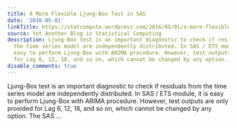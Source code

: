 ```yaml
---
title: A More Flexible Ljung-Box Test in SAS
date: '2016-05-01'
linkTitle: https://statcompute.wordpress.com/2016/05/01/a-more-flexible-ljung-box-test-in-sas/
source: Yet Another Blog in Statistical Computing
description: Ljung-Box test is an important diagnostic to check if residuals from
  the time series model are independently distributed. In SAS / ETS module, it is
  easy to perform Ljung-Box with ARIMA procedure. However, test outputs are only provided
  for Lag 6, 12, 18, and so on, which cannot be changed by any option. The SAS ...
disable_comments: true
---
```

Ljung-Box test is an important diagnostic to check if residuals from the time series model are independently distributed. In SAS / ETS module, it is easy to perform Ljung-Box with ARIMA procedure. However, test outputs are only provided for Lag 6, 12, 18, and so on, which cannot be changed by any option. The SAS ...